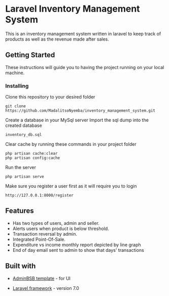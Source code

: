 # Laravel Inventory Management System
 This is an inventory management system written in laravel to keep track of products as well as the revenue made after sales.
 
## Getting Started
 These instructions will guide you to having the project running on your local machine.
 
### Installing
 Clone this repository to your desired folder
 ```
git clone https://github.com/MadalitsoNyemba/inventory_management_system.git
 ```
Create a database in your MySql server
Import the sql dump into the created database
```
inventory_db.sql
```
Clear cache by running these commands in your project folder
```
php artisan cache:clear
php artisan config:cache
```
Run the server
```
php artisan serve
```
Make sure you register a user first as it will require you to login
```
http://127.0.0.1:8000/register
```

## Features
* Has two types of users, admin and seller.
* Alerts users when product is below threshold.
* Transaction reversal by admin.
* Integrated Point-Of-Sale.
* Expenditure vs income monthly report depicted by line graph
* End of day email sent to admin to show that days' transactions

## Built with
* [AdminBSB template](https://github.com/gurayyarar/AdminBSBMaterialDesign) -  for UI

* [Laravel framework](https://laravel.com/) - version 7.0
